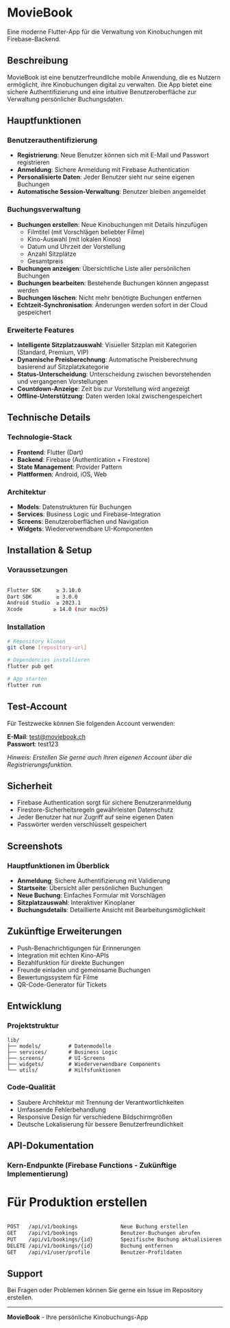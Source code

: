 # MovieBook

Eine moderne Flutter-App für die Verwaltung von Kinobuchungen mit Firebase-Backend.

## Beschreibung

MovieBook ist eine benutzerfreundliche mobile Anwendung, die es Nutzern ermöglicht, ihre Kinobuchungen digital zu verwalten. Die App bietet eine sichere Authentifizierung und eine intuitive Benutzeroberfläche zur Verwaltung persönlicher Buchungsdaten.

## Hauptfunktionen

### Benutzerauthentifizierung
- **Registrierung**: Neue Benutzer können sich mit E-Mail und Passwort registrieren
- **Anmeldung**: Sichere Anmeldung mit Firebase Authentication
- **Personalisierte Daten**: Jeder Benutzer sieht nur seine eigenen Buchungen
- **Automatische Session-Verwaltung**: Benutzer bleiben angemeldet

### Buchungsverwaltung
- **Buchungen erstellen**: Neue Kinobuchungen mit Details hinzufügen
  - Filmtitel (mit Vorschlägen beliebter Filme)
  - Kino-Auswahl (mit lokalen Kinos)
  - Datum und Uhrzeit der Vorstellung
  - Anzahl Sitzplätze
  - Gesamtpreis
- **Buchungen anzeigen**: Übersichtliche Liste aller persönlichen Buchungen
- **Buchungen bearbeiten**: Bestehende Buchungen können angepasst werden
- **Buchungen löschen**: Nicht mehr benötigte Buchungen entfernen
- **Echtzeit-Synchronisation**: Änderungen werden sofort in der Cloud gespeichert

### Erweiterte Features
- **Intelligente Sitzplatzauswahl**: Visueller Sitzplan mit Kategorien (Standard, Premium, VIP)
- **Dynamische Preisberechnung**: Automatische Preisberechnung basierend auf Sitzplatzkategorie
- **Status-Unterscheidung**: Unterscheidung zwischen bevorstehenden und vergangenen Vorstellungen
- **Countdown-Anzeige**: Zeit bis zur Vorstellung wird angezeigt
- **Offline-Unterstützung**: Daten werden lokal zwischengespeichert

## Technische Details

### Technologie-Stack
- **Frontend**: Flutter (Dart)
- **Backend**: Firebase (Authentication + Firestore)
- **State Management**: Provider Pattern
- **Plattformen**: Android, iOS, Web

### Architektur
- **Models**: Datenstrukturen für Buchungen
- **Services**: Business Logic und Firebase-Integration
- **Screens**: Benutzeroberflächen und Navigation
- **Widgets**: Wiederverwendbare UI-Komponenten

## Installation & Setup

### Voraussetzungen
```bash

Flutter SDK     ≥ 3.10.0
Dart SDK        ≥ 3.0.0
Android Studio  ≥ 2023.1
Xcode          ≥ 14.0 (nur macOS)
```

### Installation

```bash
# Repository klonen
git clone [repository-url]

# Dependencies installieren
flutter pub get

# App starten
flutter run
```

## Test-Account

Für Testzwecke können Sie folgenden Account verwenden:

**E-Mail**: test@moviebook.ch  
**Passwort**: test123

*Hinweis: Erstellen Sie gerne auch Ihren eigenen Account über die Registrierungsfunktion.*

## Sicherheit

- Firebase Authentication sorgt für sichere Benutzeranmeldung
- Firestore-Sicherheitsregeln gewährleisten Datenschutz
- Jeder Benutzer hat nur Zugriff auf seine eigenen Daten
- Passwörter werden verschlüsselt gespeichert

## Screenshots

### Hauptfunktionen im Überblick
- **Anmeldung**: Sichere Authentifizierung mit Validierung
- **Startseite**: Übersicht aller persönlichen Buchungen
- **Neue Buchung**: Einfaches Formular mit Vorschlägen
- **Sitzplatzauswahl**: Interaktiver Kinoplaner
- **Buchungsdetails**: Detaillierte Ansicht mit Bearbeitungsmöglichkeit

## Zukünftige Erweiterungen

- Push-Benachrichtigungen für Erinnerungen
- Integration mit echten Kino-APIs
- Bezahlfunktion für direkte Buchungen
- Freunde einladen und gemeinsame Buchungen
- Bewertungssystem für Filme
- QR-Code-Generator für Tickets

## Entwicklung

### Projektstruktur
```
lib/
├── models/         # Datenmodelle
├── services/       # Business Logic
├── screens/        # UI-Screens
├── widgets/        # Wiederverwendbare Components
└── utils/          # Hilfsfunktionen
```

### Code-Qualität
- Saubere Architektur mit Trennung der Verantwortlichkeiten
- Umfassende Fehlerbehandlung
- Responsive Design für verschiedene Bildschirmgrößen
- Deutsche Lokalisierung für bessere Benutzerfreundlichkeit

## API-Dokumentation

### Kern-Endpunkte (Firebase Functions - Zukünftige Implementierung)

# Für Produktion erstellen
```bash

POST   /api/v1/bookings              Neue Buchung erstellen
GET    /api/v1/bookings              Benutzer-Buchungen abrufen  
PUT    /api/v1/bookings/{id}         Spezifische Buchung aktualisieren
DELETE /api/v1/bookings/{id}         Buchung entfernen
GET    /api/v1/user/profile          Benutzer-Profildaten
```

## Support

Bei Fragen oder Problemen können Sie gerne ein Issue im Repository erstellen.

---

**MovieBook** - Ihre persönliche Kinobuchungs-App